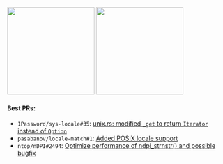 <picture>
	<source media="(prefers-color-scheme: dark)" srcset="https://github-profile-summary-cards.vercel.app/api/cards/stats?username=pasabanov&theme=github_dark">
	<source media="(prefers-color-scheme: light)" srcset="https://github-profile-summary-cards.vercel.app/api/cards/stats?username=pasabanov&theme=github">
	<img height="200em">
</picture>

<picture>
	<source media="(prefers-color-scheme: dark)" srcset="https://github-readme-stats.vercel.app/api/top-langs/?username=pasabanov&layout=compact&theme=github_dark&border_color=2e343b&title_color=0366d6&langs_count=8">
	<source media="(prefers-color-scheme: light)" srcset="https://github-readme-stats.vercel.app/api/top-langs/?username=pasabanov&layout=compact&theme=github&border_color=e4e2e2&title_color=0366d6&langs_count=8">
	<img height="200em">
</picture>

#### Best PRs:
- `1Password/sys-locale#35`: [unix.rs: modified `_get` to return `Iterator` instead of `Option`](https://github.com/1Password/sys-locale/pull/35)
- `pasabanov/locale-match#1`: [Added POSIX locale support](https://github.com/pasabanov/locale-match/pull/1)
- `ntop/nDPI#2494`: [Optimize performance of ndpi_strnstr() and possible bugfix](https://github.com/ntop/nDPI/pull/2494)